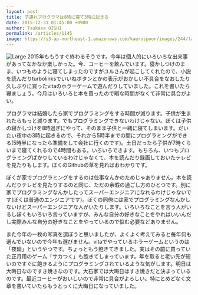 ```yaml
---
layout: post
title: 子連れプログラマは8時に寝て3時に起きる
date: 2015-12-31 01:45:00 +0900
author: Tsukasa OISHI
permalink: /articles/1145
image: https://s3-ap-northeast-1.amazonaws.com/kaeruspoon/images/244/large.JPG?1451493902
---
```


![Large](https://s3-ap-northeast-1.amazonaws.com/kaeruspoon/images/244/large.JPG?1451493902)
2015年ももうすぐ終わるそうです。今年は個人的にいろいろな出来事があってなかなか楽しかった。今、コーヒーを飲んでいます。寝かしつけのまま、いつものように寝てしまったのですがユルさんが起こしてくれたので、小説を読んだりturbolinksでいいねボタンとかの表示がおかしい不具合をなおしたり久しぶりに買ったvitaのホラーゲームで遊んだりしていました。これを書いたら寝ましょう。今月はいろいろと本を買ったので暇な時間がなくて非常に具合がよい。

プログラマは結婚したら家でプログラミングをする時間が減ります。子供が生まれたらもっと減ります。でもプログラミングできないわけじゃない。ぼくは子供の寝かしつけを8時過ぎにやって、そのまま子供と一緒に寝てしまいます。だいたい夜中の3時に起きるので、それから5時半までの間にプログラミングができる(5時半になったら準備をして会社に行くのです)。土日だったら子供が7時くらいまで寝てくれるので4時間もある。いろいろできます。もちろん、いつもプログラミングばかりしているわけじゃなくて、本を読んだり録画しておいたテレビを見たりもします。ぼくのGithubの草を見ればおわかりです。

ぼくが家でプログラミングをするのは仕事なんかのためじゃありません。本を読んだりテレビを見たりするのと同じ、ただの余暇の過ごし方のひとつです。別に家でプログラミングなんかしたってスーパーエンジニアになれるわけじゃないです(ぼくは普通のエンジニアです)。ぼくの同僚には家でプログラミングなんかしないけどスーパーエンジニアな人がいたりします。いろいろなことを言う人がいるしぼくもいろいろ言っていますが、みんな自分の好きなことをやればいいんだし実際みんな自分の好きなことをやっているので悩む必要などありません。

また今年の一枚の写真を選ぼうと思いましたが、よくよく考えてみると毎年何も選んでいないので今年も選びません。vitaでやっているホラーゲームというのは「夜廻」というやつです。ちょっともう飽きてきました。実はその前に買っていた正月用のゲーム「サカつく」も飽きてしまっています。年を取ると老い先が短いのですぐに飽きるようにプログラミングされているような気がします。明日は大晦日なのですき焼きなのです。大石家では大晦日はすき焼きだと決まっているのです。最近コーヒーがおいしいので非常に具合がよろしい。特にとめどなく文章を書いていたらもうとっくに大晦日になっていました。

